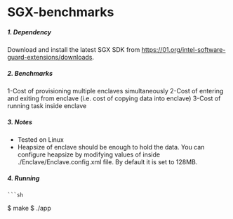 # SGX-benchmarks



  ##### 1. Dependency
  Download and install the latest SGX SDK from https://01.org/intel-software-guard-extensions/downloads.
  
  
   ##### 2. Benchmarks
   1-Cost of provisioning multiple enclaves simultaneously
   2-Cost of entering and exiting from enclave (i.e. cost of copying data into enclave)
   3-Cost of running task inside enclave
   
   ##### 3. Notes
   - Tested on Linux
   - Heapsize of enclave should be enough to hold the data. You can configure heapsize by modifying values of <HeapMaxSize> inside ./Enclave/Enclave.config.xml file. By default it is set to 128MB. 
   
   
   ##### 4. Running
    ```sh
$ make
$ ./app
```
    

